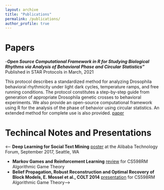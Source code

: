 ```yaml
---
layout: archive
title: "Publications"
permalink: /publications/
author_profile: true
---
```



# Papers

-***Open Source Computational Framework in R for Studying Biological Rhythms via Analysis of Behavioral Phase and Circular Statistics”*** 
Published in STAR  Protocols in March, 2021

This protocol describes a standardized method for analyzing Drosophila behavioral rhythmicity under light dark cycles, temperature ramps, and free running conditions. The protocol constitutes a step-by-step guide from generation of appropriate Drosophila genetic crosses to behavioral experiments. We also provide an open-source computational framework using R for the analysis of the phase of behavior using circular statistics. An extended method for complete use is also provided.
[paper](https://www.sciencedirect.com/science/article/pii/S2666166720302720?via%3Dihub)



# Techincal Notes and Presentations

<-- **Deep Learning for Social Text Mining** [poster](/files/poster_Alibaba___Deep_Learning_for_Social_Media_Text_Mining.pdf) at the Alibaba Technology Forum, September 2017, Seattle, WA
- **Markov Games and Reinforcement Learning** [review](/files/games.pdf) 
for CS598RM Algorithmic Game Theory
- **Belief Propagation, Robust Reconstruction and Optimal Recovery of Block Models, E. Mossel et al., COLT 2014** [presentation](/files/MLTheorycourse_Dec2014_BeliefProp_presentation.pdf) for CS598RM Algorithmic Game Theory-->

